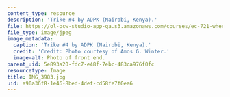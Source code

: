 ```yaml
---
content_type: resource
description: 'Trike #4 by ADPK (Nairobi, Kenya).'
file: https://ol-ocw-studio-app-qa.s3.amazonaws.com/courses/ec-721-wheelchair-design-in-developing-countries-spring-2009/a90a36f81e468bed4defcd58fe7f0ea6_IMG_3983.jpg
file_type: image/jpeg
image_metadata:
  caption: 'Trike #4 by ADPK (Nairobi, Kenya).'
  credit: 'Credit: Photo courtesy of Amos G. Winter.'
  image-alt: Photo of front end.
parent_uid: 5e893a20-fdc7-e48f-7ebc-483ca976f0fc
resourcetype: Image
title: IMG_3983.jpg
uid: a90a36f8-1e46-8bed-4def-cd58fe7f0ea6
---
```

